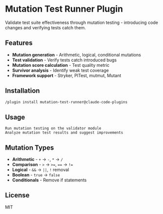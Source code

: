 # Mutation Test Runner Plugin

Validate test suite effectiveness through mutation testing - introducing code changes and verifying tests catch them.

## Features

- **Mutation generation** - Arithmetic, logical, conditional mutations
- **Test validation** - Verify tests catch introduced bugs
- **Mutation score calculation** - Test quality metric
- **Survivor analysis** - Identify weak test coverage
- **Framework support** - Stryker, PITest, mutmut, Mutant

## Installation

```bash
/plugin install mutation-test-runner@claude-code-plugins
```

## Usage

```
Run mutation testing on the validator module
Analyze mutation test results and suggest improvements
```

## Mutation Types

- **Arithmetic** - `+` → `-`, `*` → `/`
- **Comparison** - `>` → `>=`, `==` → `!=`
- **Logical** - `&&` → `||`, `!` removal
- **Boolean** - `true` → `false`
- **Conditionals** - Remove if statements

## License

MIT
